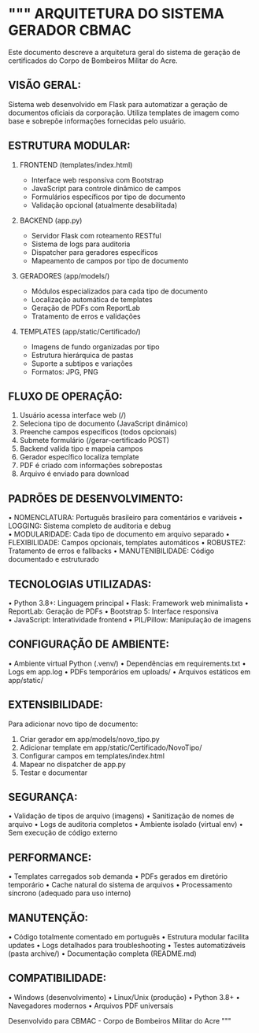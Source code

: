 """
ARQUITETURA DO SISTEMA GERADOR CBMAC
===================================

Este documento descreve a arquitetura geral do sistema de geração
de certificados do Corpo de Bombeiros Militar do Acre.

VISÃO GERAL:
-----------
Sistema web desenvolvido em Flask para automatizar a geração de
documentos oficiais da corporação. Utiliza templates de imagem
como base e sobrepõe informações fornecidas pelo usuário.

ESTRUTURA MODULAR:
-----------------

1. FRONTEND (templates/index.html)
   - Interface web responsiva com Bootstrap
   - JavaScript para controle dinâmico de campos
   - Formulários específicos por tipo de documento
   - Validação opcional (atualmente desabilitada)

2. BACKEND (app.py)
   - Servidor Flask com roteamento RESTful
   - Sistema de logs para auditoria
   - Dispatcher para geradores específicos
   - Mapeamento de campos por tipo de documento

3. GERADORES (app/models/)
   - Módulos especializados para cada tipo de documento
   - Localização automática de templates
   - Geração de PDFs com ReportLab
   - Tratamento de erros e validações

4. TEMPLATES (app/static/Certificado/)
   - Imagens de fundo organizadas por tipo
   - Estrutura hierárquica de pastas
   - Suporte a subtipos e variações
   - Formatos: JPG, PNG

FLUXO DE OPERAÇÃO:
-----------------

1. Usuário acessa interface web (/)
2. Seleciona tipo de documento (JavaScript dinâmico)
3. Preenche campos específicos (todos opcionais)
4. Submete formulário (/gerar-certificado POST)
5. Backend valida tipo e mapeia campos
6. Gerador específico localiza template
7. PDF é criado com informações sobrepostas
8. Arquivo é enviado para download

PADRÕES DE DESENVOLVIMENTO:
--------------------------

• NOMENCLATURA: Português brasileiro para comentários e variáveis
• LOGGING: Sistema completo de auditoria e debug  
• MODULARIDADE: Cada tipo de documento em arquivo separado
• FLEXIBILIDADE: Campos opcionais, templates automáticos
• ROBUSTEZ: Tratamento de erros e fallbacks
• MANUTENIBILIDADE: Código documentado e estruturado

TECNOLOGIAS UTILIZADAS:
----------------------

• Python 3.8+: Linguagem principal
• Flask: Framework web minimalista
• ReportLab: Geração de PDFs
• Bootstrap 5: Interface responsiva  
• JavaScript: Interatividade frontend
• PIL/Pillow: Manipulação de imagens

CONFIGURAÇÃO DE AMBIENTE:
------------------------

• Ambiente virtual Python (.venv/)
• Dependências em requirements.txt
• Logs em app.log
• PDFs temporários em uploads/
• Arquivos estáticos em app/static/

EXTENSIBILIDADE:
---------------

Para adicionar novo tipo de documento:

1. Criar gerador em app/models/novo_tipo.py
2. Adicionar template em app/static/Certificado/NovoTipo/
3. Configurar campos em templates/index.html
4. Mapear no dispatcher de app.py
5. Testar e documentar

SEGURANÇA:
----------

• Validação de tipos de arquivo (imagens)
• Sanitização de nomes de arquivo
• Logs de auditoria completos
• Ambiente isolado (virtual env)
• Sem execução de código externo

PERFORMANCE:
-----------

• Templates carregados sob demanda
• PDFs gerados em diretório temporário
• Cache natural do sistema de arquivos
• Processamento síncrono (adequado para uso interno)

MANUTENÇÃO:
----------

• Código totalmente comentado em português
• Estrutura modular facilita updates
• Logs detalhados para troubleshooting
• Testes automatizáveis (pasta archive/)
• Documentação completa (README.md)

COMPATIBILIDADE:
---------------

• Windows (desenvolvimento)
• Linux/Unix (produção)
• Python 3.8+
• Navegadores modernos
• Arquivos PDF universais

Desenvolvido para CBMAC - Corpo de Bombeiros Militar do Acre
"""